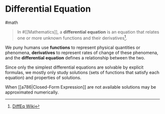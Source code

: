 # Differential Equation

#math

> In #[[Mathematics]], a **differential equation** is an equation that relates one
> or more unknown functions and their derivatives[^wiki].

We puny humans use **functions** to represent physical quantities or phenomena,
**derivatives** to represent rates of change of these phenomena, and the
**differential equation** defines a relationship between the two.

Since only the simplest differential equations are solvable by explicit formulas,
we mostly only study solutions (sets of functions that satisfy each equation)
and properties of solutions.

When [[a786|Closed-Form Expression]] are not available solutions may be
approximated numerically.

[^wiki]: [DiffEq Wiki](https://en.wikipedia.org/wiki/Differential_equation)
